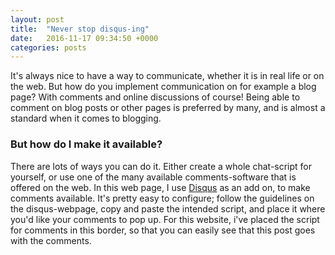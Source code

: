 ```yaml
---
layout: post
title:  "Never stop disqus-ing"
date:   2016-11-17 09:34:50 +0000
categories: posts
---
```


It's always nice to have a way to communicate, whether it is in real life or on the web. But how do you implement communication on 
for example a blog page? <!--more-->With comments and online discussions of course! Being able to comment on blog posts or other pages is preferred by many, 
and is almost a standard when it comes to blogging. 

### But how do I make it available?
There are lots of ways you can do it. Either create a whole chat-script for yourself, or use one of the many available 
comments-software that is offered on the web. In this web page, I use [Disqus][disqus] as an add on, to make comments available.
It's pretty easy to configure; follow the guidelines on the disqus-webpage, copy and paste the intended script, and place it where 
you'd like your comments to pop up. For this website, i've placed the script for comments in this border, so that you can easily see
that this post goes with the comments.

[disqus]: https://disqus.com/